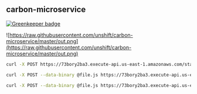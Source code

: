 ## carbon-microservice

[![Greenkeeper badge](https://badges.greenkeeper.io/unshift/carbon-microservice.svg)](https://greenkeeper.io/)

![https://raw.githubusercontent.com/unshift/carbon-microservice/master/out.png](https://raw.githubusercontent.com/unshift/carbon-microservice/master/out.png)

```bash
curl -X POST https://73bory2ba3.execute-api.us-east-1.amazonaws.com/staging/ > out.png
```

```bash
curl -X POST --data-binary @file.js https://73bory2ba3.execute-api.us-east-1.amazonaws.com/staging/ > out.png
```

```bash
curl -X POST --data-binary @file.js https://73bory2ba3.execute-api.us-east-1.amazonaws.com/staging/?theme=ocean > out.png
```

